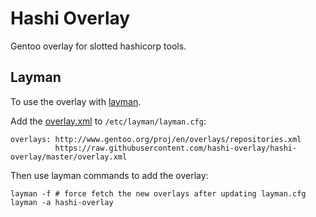 # Hashi Overlay

Gentoo overlay for slotted hashicorp tools.

## Layman

To use the overlay with [layman](https://wiki.gentoo.org/wiki/Layman).

Add the [overlay.xml](https://github.com/hashi-overlay/hashi-overlay/blob/master/overlay.xml)
to `/etc/layman/layman.cfg`:

    overlays: http://www.gentoo.org/proj/en/overlays/repositories.xml
              https://raw.githubusercontent.com/hashi-overlay/hashi-overlay/master/overlay.xml

Then use layman commands to add the overlay:

    layman -f # force fetch the new overlays after updating layman.cfg
    layman -a hashi-overlay
